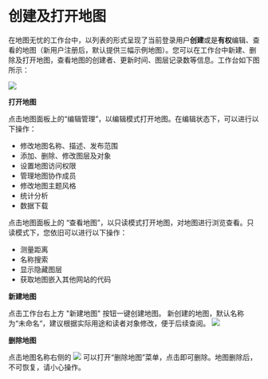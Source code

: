 # 创建及打开地图

在地图无忧的工作台中，以列表的形式呈现了当前登录用户**创建**或是**有权**编辑、查看的地图（新用户注册后，默认提供三幅示例地图）。您可以在工作台中新建、删除及打开地图，查看地图的创建者、更新时间、图层记录数等信息。工作台如下图所示：

![](http://pic.dituwuyou.com/map%2Fpicture%2Fdashboard.png)

**打开地图**

点击地图面板上的“编辑管理”，以编辑模式打开地图。在编辑状态下，可以进行以下操作：
*  修改地图名称、描述、发布范围  
*  添加、删除、修改图层及对象  
*  设置地图访问权限
*  管理地图协作成员
*  修改地图主题风格
*  统计分析
*  数据下载

点击地图面板上的 “查看地图”，以只读模式打开地图，对地图进行浏览查看。只读模式下，您依旧可以进行以下操作：

* 测量距离
* 名称搜索
* 显示隐藏图层
* 获取地图嵌入其他网站的代码



**新建地图**

点击工作台右上方 "新建地图" 按钮一键创建地图。 新创建的地图，默认名称为“未命名“，建议根据实际用途和读者对象修改，便于后续查阅。
![](http://pic.dituwuyou.com/map%2Fpicture%2F11.7%2F2015-11-02_15-40-15.jpg)



**删除地图**

点击地图名称右侧的 ![](http://pic.dituwuyou.com/map%2Fpicture%2Fdelete.png) 可以打开“删除地图”菜单，点击即可删除。地图删除后，不可恢复，请小心操作。
